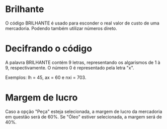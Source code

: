 # Brilhante
O código BRILHANTE é usado para esconder o real valor de custo de uma mercadoria. Podendo também utilizar números direto.
# Decifrando o código
A palavra BRILHANTE contém 9 letras, representando os algarismos de 1 à 9, respectivamente. O número 0 é representado pela letra "x".

Exemplos: lh = 45, ax = 60 e nxi = 703.
# Margem de lucro
Caso a opção "Peça" esteja selecionada, a margem de lucro da mercadoria em questão será de 60%. Se "Óleo" estiver selecionada, a margem será de 40%.
